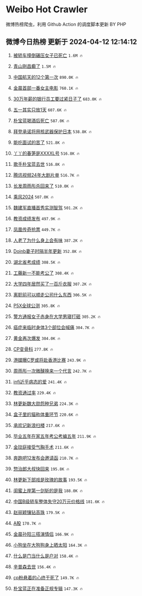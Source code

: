# Weibo Hot Crawler 



微博热榜爬虫，利用 Github Action 的调度脚本更新 BY PHP 


## 微博今日热榜 更新于 2024-04-12 12:14:12 
1. [被轿车撞倒碾压女子已死亡](https://s.weibo.com/weibo?q=%23%E8%A2%AB%E8%BD%BF%E8%BD%A6%E6%92%9E%E5%80%92%E7%A2%BE%E5%8E%8B%E5%A5%B3%E5%AD%90%E5%B7%B2%E6%AD%BB%E4%BA%A1%23&t=31&band_rank=1&Refer=top) `1.6M 🔥` 

1. [青山刚昌癫了](https://s.weibo.com/weibo?q=%E9%9D%92%E5%B1%B1%E5%88%9A%E6%98%8C%E7%99%AB%E4%BA%86&t=31&band_rank=2&Refer=top) `1.5M 🔥` 

1. [中国航天的12个第一次](https://s.weibo.com/weibo?q=%23%E4%B8%AD%E5%9B%BD%E8%88%AA%E5%A4%A9%E7%9A%8412%E4%B8%AA%E7%AC%AC%E4%B8%80%E6%AC%A1%23&t=31&band_rank=3&Refer=top) `890.0K 🔥` 

1. [金晨首部一番女主电影](https://s.weibo.com/weibo?q=%23%E9%87%91%E6%99%A8%E9%A6%96%E9%83%A8%E4%B8%80%E7%95%AA%E5%A5%B3%E4%B8%BB%E7%94%B5%E5%BD%B1%23&t=31&band_rank=4&Refer=top) `760.1K 🔥` 

1. [30万年薪的银行员工要过紧日子了](https://s.weibo.com/weibo?q=%2330%E4%B8%87%E5%B9%B4%E8%96%AA%E7%9A%84%E9%93%B6%E8%A1%8C%E5%91%98%E5%B7%A5%E8%A6%81%E8%BF%87%E7%B4%A7%E6%97%A5%E5%AD%90%E4%BA%86%23&t=31&band_rank=5&Refer=top) `683.0K 🔥` 

1. [五一其实只放1天](https://s.weibo.com/weibo?q=%23%E4%BA%94%E4%B8%80%E5%85%B6%E5%AE%9E%E5%8F%AA%E6%94%BE1%E5%A4%A9%23&t=31&band_rank=6&Refer=top) `607.6K 🔥` 

1. [朴宝蓝喝酒后死亡](https://s.weibo.com/weibo?q=%23%E6%9C%B4%E5%AE%9D%E8%93%9D%E5%96%9D%E9%85%92%E5%90%8E%E6%AD%BB%E4%BA%A1%23&t=31&band_rank=7&Refer=top) `587.0K 🔥` 

1. [拜登承诺将用核武器保护日本](https://s.weibo.com/weibo?q=%23%E6%8B%9C%E7%99%BB%E6%89%BF%E8%AF%BA%E5%B0%86%E7%94%A8%E6%A0%B8%E6%AD%A6%E5%99%A8%E4%BF%9D%E6%8A%A4%E6%97%A5%E6%9C%AC%23&t=31&band_rank=8&Refer=top) `538.8K 🔥` 

1. [能吃面试的苦了](https://s.weibo.com/weibo?q=%E8%83%BD%E5%90%83%E9%9D%A2%E8%AF%95%E7%9A%84%E8%8B%A6%E4%BA%86&t=31&band_rank=9&Refer=top) `521.8K 🔥` 

1. [丫丫的春笋是XXXXL号](https://s.weibo.com/weibo?q=%23%E4%B8%AB%E4%B8%AB%E7%9A%84%E6%98%A5%E7%AC%8B%E6%98%AFXXXXL%E5%8F%B7%23&t=31&band_rank=10&Refer=top) `516.8K 🔥` 

1. [歌手朴宝蓝去世](https://s.weibo.com/weibo?q=%23%E6%AD%8C%E6%89%8B%E6%9C%B4%E5%AE%9D%E8%93%9D%E5%8E%BB%E4%B8%96%23&t=31&band_rank=11&Refer=top) `516.8K 🔥` 

1. [腾讯视频24年大剧片单](https://s.weibo.com/weibo?q=%23%E8%85%BE%E8%AE%AF%E8%A7%86%E9%A2%9124%E5%B9%B4%E5%A4%A7%E5%89%A7%E7%89%87%E5%8D%95%23&t=31&band_rank=12&Refer=top) `516.7K 🔥` 

1. [长发周雨彤杀回来了](https://s.weibo.com/weibo?q=%23%E9%95%BF%E5%8F%91%E5%91%A8%E9%9B%A8%E5%BD%A4%E6%9D%80%E5%9B%9E%E6%9D%A5%E4%BA%86%23&t=31&band_rank=13&Refer=top) `510.0K 🔥` 

1. [乘风2024](https://s.weibo.com/weibo?q=%E4%B9%98%E9%A3%8E2024&t=31&band_rank=14&Refer=top) `507.0K 🔥` 

1. [魏建军直播首秀实测智驾](https://s.weibo.com/weibo?q=%23%E9%AD%8F%E5%BB%BA%E5%86%9B%E7%9B%B4%E6%92%AD%E9%A6%96%E7%A7%80%E5%AE%9E%E6%B5%8B%E6%99%BA%E9%A9%BE%23&t=31&band_rank=15&Refer=top) `501.2K 🔥` 

1. [教资成绩发布](https://s.weibo.com/weibo?q=%23%E6%95%99%E8%B5%84%E6%88%90%E7%BB%A9%E5%8F%91%E5%B8%83%23&t=31&band_rank=16&Refer=top) `497.9K 🔥` 

1. [凤凰传奇抢票](https://s.weibo.com/weibo?q=%23%E5%87%A4%E5%87%B0%E4%BC%A0%E5%A5%87%E6%8A%A2%E7%A5%A8%23&t=31&band_rank=17&Refer=top) `449.7K 🔥` 

1. [人老了为什么身上会有味](https://s.weibo.com/weibo?q=%23%E4%BA%BA%E8%80%81%E4%BA%86%E4%B8%BA%E4%BB%80%E4%B9%88%E8%BA%AB%E4%B8%8A%E4%BC%9A%E6%9C%89%E5%91%B3%23&t=31&band_rank=18&Refer=top) `387.2K 🔥` 

1. [Doinb妻子时隔半年更新](https://s.weibo.com/weibo?q=%23Doinb%E5%A6%BB%E5%AD%90%E6%97%B6%E9%9A%94%E5%8D%8A%E5%B9%B4%E6%9B%B4%E6%96%B0%23&t=31&band_rank=19&Refer=top) `352.8K 🔥` 

1. [湖北省考成绩](https://s.weibo.com/weibo?q=%E6%B9%96%E5%8C%97%E7%9C%81%E8%80%83%E6%88%90%E7%BB%A9&t=31&band_rank=20&Refer=top) `308.5K 🔥` 

1. [工藤新一不能考公了](https://s.weibo.com/weibo?q=%23%E5%B7%A5%E8%97%A4%E6%96%B0%E4%B8%80%E4%B8%8D%E8%83%BD%E8%80%83%E5%85%AC%E4%BA%86%23&t=31&band_rank=21&Refer=top) `308.4K 🔥` 

1. [大学四年居然买了一百斤衣服](https://s.weibo.com/weibo?q=%23%E5%A4%A7%E5%AD%A6%E5%9B%9B%E5%B9%B4%E5%B1%85%E7%84%B6%E4%B9%B0%E4%BA%86%E4%B8%80%E7%99%BE%E6%96%A4%E8%A1%A3%E6%9C%8D%23&t=31&band_rank=22&Refer=top) `307.2K 🔥` 

1. [离职前可以顺走公司什么东西](https://s.weibo.com/weibo?q=%23%E7%A6%BB%E8%81%8C%E5%89%8D%E5%8F%AF%E4%BB%A5%E9%A1%BA%E8%B5%B0%E5%85%AC%E5%8F%B8%E4%BB%80%E4%B9%88%E4%B8%9C%E8%A5%BF%23&t=31&band_rank=23&Refer=top) `306.5K 🔥` 

1. [P5X全球公测](https://s.weibo.com/weibo?q=%23P5X%E5%85%A8%E7%90%83%E5%85%AC%E6%B5%8B%23&t=31&band_rank=24&Refer=top) `305.8K 🔥` 

1. [警方通报女子赤身在大学男寝打砸](https://s.weibo.com/weibo?q=%23%E8%AD%A6%E6%96%B9%E9%80%9A%E6%8A%A5%E5%A5%B3%E5%AD%90%E8%B5%A4%E8%BA%AB%E5%9C%A8%E5%A4%A7%E5%AD%A6%E7%94%B7%E5%AF%9D%E6%89%93%E7%A0%B8%23&t=31&band_rank=25&Refer=top) `305.2K 🔥` 

1. [癌症来临时身体3个部位会喊痛](https://s.weibo.com/weibo?q=%23%E7%99%8C%E7%97%87%E6%9D%A5%E4%B8%B4%E6%97%B6%E8%BA%AB%E4%BD%933%E4%B8%AA%E9%83%A8%E4%BD%8D%E4%BC%9A%E5%96%8A%E7%97%9B%23&t=31&band_rank=26&Refer=top) `304.7K 🔥` 

1. [黄金再次爆发](https://s.weibo.com/weibo?q=%23%E9%BB%84%E9%87%91%E5%86%8D%E6%AC%A1%E7%88%86%E5%8F%91%23&t=31&band_rank=27&Refer=top) `304.0K 🔥` 

1. [CP变骨科](https://s.weibo.com/weibo?q=%23CP%E5%8F%98%E9%AA%A8%E7%A7%91%23&t=31&band_rank=28&Refer=top) `277.8K 🔥` 

1. [港媒曝C罗或将赴香港比赛](https://s.weibo.com/weibo?q=%23%E6%B8%AF%E5%AA%92%E6%9B%9DC%E7%BD%97%E6%88%96%E5%B0%86%E8%B5%B4%E9%A6%99%E6%B8%AF%E6%AF%94%E8%B5%9B%23&t=31&band_rank=29&Refer=top) `243.9K 🔥` 

1. [周雨彤一次微醺换来一个代言](https://s.weibo.com/weibo?q=%23%E5%91%A8%E9%9B%A8%E5%BD%A4%E4%B8%80%E6%AC%A1%E5%BE%AE%E9%86%BA%E6%8D%A2%E6%9D%A5%E4%B8%80%E4%B8%AA%E4%BB%A3%E8%A8%80%23&t=31&band_rank=30&Refer=top) `242.7K 🔥` 

1. [infj近乎病态的爱](https://s.weibo.com/weibo?q=%23infj%E8%BF%91%E4%B9%8E%E7%97%85%E6%80%81%E7%9A%84%E7%88%B1%23&t=31&band_rank=31&Refer=top) `241.4K 🔥` 

1. [教资通过率](https://s.weibo.com/weibo?q=%E6%95%99%E8%B5%84%E9%80%9A%E8%BF%87%E7%8E%87&t=31&band_rank=32&Refer=top) `229.4K 🔥` 

1. [林更新魏大勋怨种兄弟](https://s.weibo.com/weibo?q=%23%E6%9E%97%E6%9B%B4%E6%96%B0%E9%AD%8F%E5%A4%A7%E5%8B%8B%E6%80%A8%E7%A7%8D%E5%85%84%E5%BC%9F%23&t=31&band_rank=33&Refer=top) `224.3K 🔥` 

1. [盒子里的猫称体重环节](https://s.weibo.com/weibo?q=%E7%9B%92%E5%AD%90%E9%87%8C%E7%9A%84%E7%8C%AB%E7%A7%B0%E4%BD%93%E9%87%8D%E7%8E%AF%E8%8A%82&t=31&band_rank=34&Refer=top) `220.6K 🔥` 

1. [承欢记新浪扫楼](https://s.weibo.com/weibo?q=%23%E6%89%BF%E6%AC%A2%E8%AE%B0%E6%96%B0%E6%B5%AA%E6%89%AB%E6%A5%BC%23&t=31&band_rank=35&Refer=top) `217.6K 🔥` 

1. [毕业五年在家五年考公考编五年](https://s.weibo.com/weibo?q=%23%E6%AF%95%E4%B8%9A%E4%BA%94%E5%B9%B4%E5%9C%A8%E5%AE%B6%E4%BA%94%E5%B9%B4%E8%80%83%E5%85%AC%E8%80%83%E7%BC%96%E4%BA%94%E5%B9%B4%23&t=31&band_rank=36&Refer=top) `211.9K 🔥` 

1. [金玟庭接受气胸手术](https://s.weibo.com/weibo?q=%23%E9%87%91%E7%8E%9F%E5%BA%AD%E6%8E%A5%E5%8F%97%E6%B0%94%E8%83%B8%E6%89%8B%E6%9C%AF%23&t=31&band_rank=37&Refer=top) `211.6K 🔥` 

1. [奔跑吧12发布会邀请函](https://s.weibo.com/weibo?q=%23%E5%A5%94%E8%B7%91%E5%90%A712%E5%8F%91%E5%B8%83%E4%BC%9A%E9%82%80%E8%AF%B7%E5%87%BD%23&t=31&band_rank=38&Refer=top) `210.7K 🔥` 

1. [惣治郎大叔快回来](https://s.weibo.com/weibo?q=%23%E6%83%A3%E6%B2%BB%E9%83%8E%E5%A4%A7%E5%8F%94%E5%BF%AB%E5%9B%9E%E6%9D%A5%23&t=31&band_rank=39&Refer=top) `195.8K 🔥` 

1. [林更新下部戏是玫瑰的故事](https://s.weibo.com/weibo?q=%23%E6%9E%97%E6%9B%B4%E6%96%B0%E4%B8%8B%E9%83%A8%E6%88%8F%E6%98%AF%E7%8E%AB%E7%91%B0%E7%9A%84%E6%95%85%E4%BA%8B%23&t=31&band_rank=40&Refer=top) `193.5K 🔥` 

1. [闺蜜上岸第一剑斩的是我](https://s.weibo.com/weibo?q=%23%E9%97%BA%E8%9C%9C%E4%B8%8A%E5%B2%B8%E7%AC%AC%E4%B8%80%E5%89%91%E6%96%A9%E7%9A%84%E6%98%AF%E6%88%91%23&t=31&band_rank=41&Refer=top) `188.0K 🔥` 

1. [中国B级轿车整体失守20万元价格线](https://s.weibo.com/weibo?q=%23%E4%B8%AD%E5%9B%BDB%E7%BA%A7%E8%BD%BF%E8%BD%A6%E6%95%B4%E4%BD%93%E5%A4%B1%E5%AE%8820%E4%B8%87%E5%85%83%E4%BB%B7%E6%A0%BC%E7%BA%BF%23&t=31&band_rank=42&Refer=top) `181.6K 🔥` 

1. [赵丽颖镶钻高珠](https://s.weibo.com/weibo?q=%23%E8%B5%B5%E4%B8%BD%E9%A2%96%E9%95%B6%E9%92%BB%E9%AB%98%E7%8F%A0%23&t=31&band_rank=43&Refer=top) `179.5K 🔥` 

1. [A股](https://s.weibo.com/weibo?q=A%E8%82%A1&t=31&band_rank=44&Refer=top) `170.7K 🔥` 

1. [金晨孙阳三搭演情侣](https://s.weibo.com/weibo?q=%23%E9%87%91%E6%99%A8%E5%AD%99%E9%98%B3%E4%B8%89%E6%90%AD%E6%BC%94%E6%83%85%E4%BE%A3%23&t=31&band_rank=45&Refer=top) `166.9K 🔥` 

1. [小狗坐在大狗狗身上晒太阳](https://s.weibo.com/weibo?q=%E5%B0%8F%E7%8B%97%E5%9D%90%E5%9C%A8%E5%A4%A7%E7%8B%97%E7%8B%97%E8%BA%AB%E4%B8%8A%E6%99%92%E5%A4%AA%E9%98%B3&t=31&band_rank=46&Refer=top) `164.3K 🔥` 

1. [什么是门当什么是户对](https://s.weibo.com/weibo?q=%23%E4%BB%80%E4%B9%88%E6%98%AF%E9%97%A8%E5%BD%93%E4%BB%80%E4%B9%88%E6%98%AF%E6%88%B7%E5%AF%B9%23&t=31&band_rank=47&Refer=top) `158.4K 🔥` 

1. [辛普森去世](https://s.weibo.com/weibo?q=%23%E8%BE%9B%E6%99%AE%E6%A3%AE%E5%8E%BB%E4%B8%96%23&t=31&band_rank=48&Refer=top) `156.4K 🔥` 

1. [cp粉悬着的心终于死了](https://s.weibo.com/weibo?q=cp%E7%B2%89%E6%82%AC%E7%9D%80%E7%9A%84%E5%BF%83%E7%BB%88%E4%BA%8E%E6%AD%BB%E4%BA%86&t=31&band_rank=49&Refer=top) `149.7K 🔥` 

1. [朴宝蓝正在准备正规专辑](https://s.weibo.com/weibo?q=%23%E6%9C%B4%E5%AE%9D%E8%93%9D%E6%AD%A3%E5%9C%A8%E5%87%86%E5%A4%87%E6%AD%A3%E8%A7%84%E4%B8%93%E8%BE%91%23&t=31&band_rank=50&Refer=top) `147.3K 🔥` 

